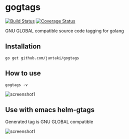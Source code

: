 # gogtags

[![Build Status](https://travis-ci.org/juntaki/gogtags.svg?branch=master)](https://travis-ci.org/juntaki/gogtags)
[![Coverage Status](https://coveralls.io/repos/github/juntaki/gogtags/badge.svg?branch=master)](https://coveralls.io/github/juntaki/gogtags?branch=master)

GNU GLOBAL compatible source code tagging for golang

## Installation

~~~
go get github.com/juntaki/gogtags
~~~

## How to use

~~~
gogtags -v
~~~

![screenshot1](https://github.com/juntaki/gogtags/blob/master/gogtags_screenshot1.gif?raw=true)


## Use with emacs helm-gtags

Generated tag is GNU GLOBAL compatible

![screenshot1](https://github.com/juntaki/gogtags/blob/master/gogtags_screenshot2.gif?raw=true)
